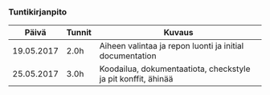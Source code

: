 ### Tuntikirjanpito
Päivä | Tunnit | Kuvaus
--------------- | ----- | ------
19.05.2017 | 2.0h | Aiheen valintaa ja repon luonti ja initial documentation
25.05.2017 | 3.0h | Koodailua, dokumentaatiota, checkstyle ja pit konffit, ähinää